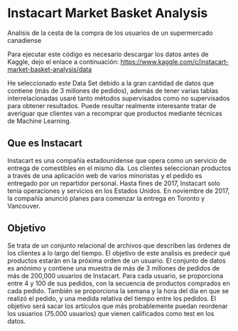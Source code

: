 # Instacart Market Basket Analysis
Analisis de la cesta de la compra de los usuarios de un supermercado canadiense


Para ejecutar este código es necesario descargar los datos antes de Kaggle, dejo el enlace a continuación:
https://www.kaggle.com/c/instacart-market-basket-analysis/data

He seleccionado este Data Set debido a la gran cantidad de datos
que contiene (más de 3 millones de pedidos), además de tener varias tablas interrelacionadas
usaré tanto métodos supervisados como no supervisados para obtener resultados. Puede resultar
realmente interesante tratar de averiguar que clientes van a recomprar que productos mediante
técnicas de Machine Learning.

## Que es Instacart

Instacart es una compañía estadounidense que opera como un servicio de entrega de comestibles en
el mismo día. Los clientes seleccionan productos a través de una aplicación web de varios minoristas
y el pedido es entregado por un repartidor personal. Hasta fines de 2017, Instacart solo tenía
operaciones y servicios en los Estados Unidos. En noviembre de 2017, la compañía anunció planes
para comenzar la entrega en Toronto y Vancouver.

## Objetivo

Se trata de un conjunto relacional de archivos que describen las órdenes de los clientes a lo largo del
tiempo.
El objetivo de este analisis es predecir qué productos estarán en la próxima orden de un usuario.
El conjunto de datos es anónimo y contiene una muestra de más de 3 millones de pedidos de más
de 200,000 usuarios de Instacart. Para cada usuario, se proporciona entre 4 y 100 de sus pedidos,
con la secuencia de productos comprados en cada pedido.
También se proporciona la semana y la hora del día en que se realizó el pedido, y una medida
relativa del tiempo entre los pedidos.
El objetivo será sacar los artículos que más probablemente puedan reordenar los usuarios (75.000
usuarios) que vienen calificados como test en los datos.
